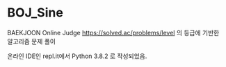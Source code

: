 # BOJ_Sine
BAEKJOON Online Judge
https://solved.ac/problems/level 의 등급에 기반한 알고리즘 문제 풀이

온라인 IDE인 repl.it에서 Python 3.8.2 로 작성되었음.
